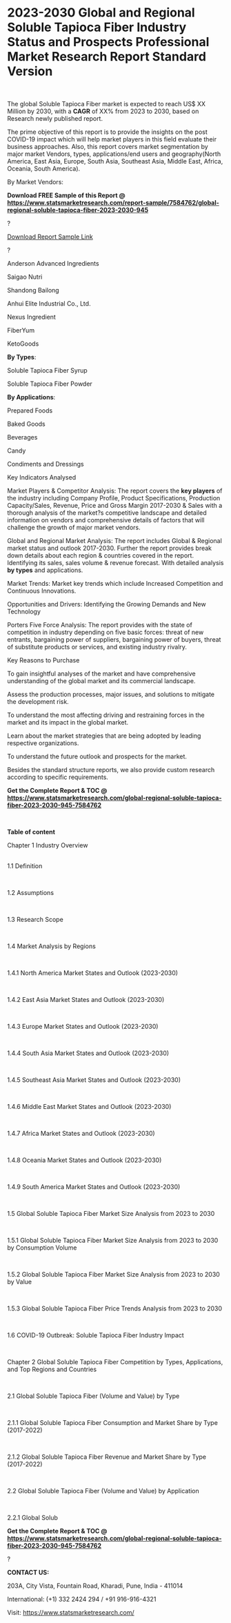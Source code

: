 <h1>2023-2030 Global and Regional Soluble Tapioca Fiber Industry Status and Prospects Professional Market Research Report Standard Version</h1><br/><p>The global Soluble Tapioca Fiber market is expected to reach US$ XX Million by 2030, with a <strong>CAGR</strong> of XX% from 2023 to 2030, based on Research newly published report.</p>
 
 
 
 <p>The prime objective of this report is to provide the insights on the post COVID-19 impact which will help market players in this field evaluate their business approaches. Also, this report covers market segmentation by major market Vendors, types, applications/end users and geography(North America, East Asia, Europe, South Asia, Southeast Asia, Middle East, Africa, Oceania, South America).</p>
 
 
 
 <p>By Market Vendors:</p>
 
 
 
 <div><b>Download FREE Sample of this Report @ <a href="https://www.statsmarketresearch.com/download-free-sample/7584762/global-regional-soluble-tapioca-fiber-2023-2030-945">https://www.statsmarketresearch.com/report-sample/7584762/global-regional-soluble-tapioca-fiber-2023-2030-945</a></b></div>
 
 
 
 <p>? </p>
 
 
 
 <p><a href="https://www.statsmarketresearch.com/download-free-sample/7584762/global-regional-soluble-tapioca-fiber-2023-2030-945">Download Report Sample Link</a></p>
 
 
 
 <p>? </p>
 
 
 
 <p>Anderson Advanced Ingredients</p>
 
 
 
 <p>Saigao Nutri</p>
 
 
 
 <p>Shandong Bailong</p>
 
 
 
 <p>Anhui Elite Industrial Co., Ltd.</p>
 
 
 
 <p>Nexus Ingredient</p>
 
 
 
 <p>FiberYum</p>
 
 
 
 <p>KetoGoods</p>
 
 
 
 <p><strong>By Types</strong>:</p>
 
 
 
 <p>Soluble Tapioca Fiber Syrup</p>
 
 
 
 <p>Soluble Tapioca Fiber Powder</p>
 
 
 
 <p><strong><strong>By Applications</strong></strong>:</p>
 
 
 
 <p>Prepared Foods</p>
 
 
 
 <p>Baked Goods</p>
 
 
 
 <p>Beverages</p>
 
 
 
 <p>Candy</p>
 
 
 
 <p>Condiments and Dressings</p>
 
 
 
 <p>Key Indicators Analysed</p>
 
 
 
 <p>Market Players & Competitor Analysis: The report covers the <strong>key players</strong> of the industry including Company Profile, Product Specifications, Production Capacity/Sales, Revenue, Price and Gross Margin 2017-2030 & Sales with a thorough analysis of the market?s competitive landscape and detailed information on vendors and comprehensive details of factors that will challenge the growth of major market vendors.</p>
 
 
 
 <p>Global and Regional Market Analysis: The report includes Global & Regional market status and outlook 2017-2030. Further the report provides break down details about each region & countries covered in the report. Identifying its sales, sales volume & revenue forecast. With detailed analysis <strong>by types</strong> and applications.</p>
 
 
 
 <p>Market Trends: Market key trends which include Increased Competition and Continuous Innovations.</p>
 
 
 
 <p>Opportunities and Drivers: Identifying the Growing Demands and New Technology</p>
 
 
 
 <p>Porters Five Force Analysis: The report provides with the state of competition in industry depending on five basic forces: threat of new entrants, bargaining power of suppliers, bargaining power of buyers, threat of substitute products or services, and existing industry rivalry.</p>
 
 
 
 <p>Key Reasons to Purchase</p>
 
 
 
 <p>To gain insightful analyses of the market and have comprehensive understanding of the global market and its commercial landscape.</p>
 
 
 
 <p>Assess the production processes, major issues, and solutions to mitigate the development risk.</p>
 
 
 
 <p>To understand the most affecting driving and restraining forces in the market and its impact in the global market.</p>
 
 
 
 <p>Learn about the market strategies that are being adopted by leading respective organizations.</p>
 
 
 
 <p>To understand the future outlook and prospects for the market.</p>
 
 
 
 <p>Besides the standard structure reports, we also provide custom research according to specific requirements.</p>
 
 
 
 <div><b>Get the Complete Report & TOC @ <a href="https://www.statsmarketresearch.com/global-regional-soluble-tapioca-fiber-2023-2030-945-7584762">https://www.statsmarketresearch.com/global-regional-soluble-tapioca-fiber-2023-2030-945-7584762</a></b></div>
 
 
 
 <p><br />
 
 <b>Table of content</b></p>
 
 
 
 <p>Chapter 1 Industry Overview<br />
 
 <br />
 
 1.1 Definition<br />
 
 <br />
 
 1.2 Assumptions<br />
 
 <br />
 
 1.3 Research Scope<br />
 
 <br />
 
 1.4 Market Analysis by Regions<br />
 
 <br />
 
 1.4.1 North America Market States and Outlook (2023-2030)<br />
 
 <br />
 
 1.4.2 East Asia Market States and Outlook (2023-2030)<br />
 
 <br />
 
 1.4.3 Europe Market States and Outlook (2023-2030)<br />
 
 <br />
 
 1.4.4 South Asia Market States and Outlook (2023-2030)<br />
 
 <br />
 
 1.4.5 Southeast Asia Market States and Outlook (2023-2030)<br />
 
 <br />
 
 1.4.6 Middle East Market States and Outlook (2023-2030)<br />
 
 <br />
 
 1.4.7 Africa Market States and Outlook (2023-2030)<br />
 
 <br />
 
 1.4.8 Oceania Market States and Outlook (2023-2030)<br />
 
 <br />
 
 1.4.9 South America Market States and Outlook (2023-2030)<br />
 
 <br />
 
 1.5 Global Soluble Tapioca Fiber Market Size Analysis from 2023 to 2030<br />
 
 <br />
 
 1.5.1 Global Soluble Tapioca Fiber Market Size Analysis from 2023 to 2030 by Consumption Volume<br />
 
 <br />
 
 1.5.2 Global Soluble Tapioca Fiber Market Size Analysis from 2023 to 2030 by Value<br />
 
 <br />
 
 1.5.3 Global Soluble Tapioca Fiber Price Trends Analysis from 2023 to 2030<br />
 
 <br />
 
 1.6 COVID-19 Outbreak: Soluble Tapioca Fiber Industry Impact<br />
 
 <br />
 
 Chapter 2 Global Soluble Tapioca Fiber Competition by Types, Applications, and Top Regions and Countries<br />
 
 <br />
 
 2.1 Global Soluble Tapioca Fiber (Volume and Value) by Type<br />
 
 <br />
 
 2.1.1 Global Soluble Tapioca Fiber Consumption and Market Share by Type (2017-2022)<br />
 
 <br />
 
 2.1.2 Global Soluble Tapioca Fiber Revenue and Market Share by Type (2017-2022)<br />
 
 <br />
 
 2.2 Global Soluble Tapioca Fiber (Volume and Value) by Application<br />
 
 <br />
 
 2.2.1 Global Solub</p>
 
 
 
 <div><b>Get the Complete Report & TOC @ <a href="https://www.statsmarketresearch.com/global-regional-soluble-tapioca-fiber-2023-2030-945-7584762">https://www.statsmarketresearch.com/global-regional-soluble-tapioca-fiber-2023-2030-945-7584762</a></b></div>
 
 
 
 <p>? </p>
 
 
 
 <p><b>CONTACT US:</b><br />
 
 203A, City Vista, Fountain Road, Kharadi, Pune, India - 411014<br />
 
 International: (+1) 332 2424 294 / +91 916-916-4321<br />
 
 Visit: <a href="https://www.statsmarketresearch.com/">https://www.statsmarketresearch.com/</a></p>
